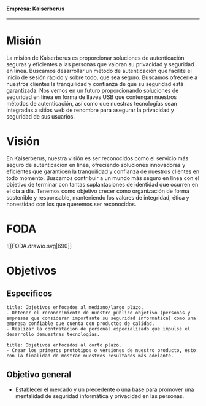 #### Empresa: Kaiserberus
---
# Misión
La misión de Kaiserberus es proporcionar soluciones de autenticación seguras y eficientes a las personas que valoran su privacidad y seguridad en línea. Buscamos desarrollar un método de autenticación que facilite el inicio de sesión rápido y sobre todo, que sea seguro. Buscamos ofrecerle a nuestros clientes la tranquilidad y confianza de que su seguridad está garantizada. Nos vemos en un futuro proporcionando soluciones de seguridad en línea en forma de llaves USB que contengan nuestros métodos de autenticación, así como que nuestras tecnologías sean integradas a sitios web de renombre para asegurar la privacidad y seguridad de sus usuarios.

# Visión
En Kaiserberus, nuestra visión es ser reconocidos como el servicio más seguro de autenticación en línea, ofreciendo soluciones innovadoras y eficientes que garanticen la tranquilidad y confianza de nuestros clientes en todo momento. Buscamos contribuir a un mundo más seguro en línea con el objetivo de terminar con tantas suplantaciones de identidad que ocurren en el día a día. Tenemos como objetivo crecer como organización de forma sostenible y responsable, manteniendo los valores de integridad, ética y honestidad con los que queremos ser reconocidos.
<div style="page-break-after: always;"></div>



# FODA
![[FODA.drawio.svg|690]]
<div style="page-break-after: always;"></div>



# Objetivos
## Específicos
```ad-summary
title: Objetivos enfocados al mediano/largo plazo.
- Obtener el reconocimiento de nuestro público objetivo (personas y empresas que consideran importante su seguridad informática) como una empresa confiable que cuenta con productos de calidad.
- Realizar la contratación de personal especializado que impulse el desarrollo demuestras tecnologías.
```

```ad-important
title: Objetivos enfocados al corto plazo.
- Crear los primeros prototipos o versiones de nuestro producto, esto con la finalidad de mostrar nuestros resultados más adelante.
```
## Objetivo general
* Establecer el mercado y un precedente o una base para promover una mentalidad de seguridad informática y privacidad en las personas.